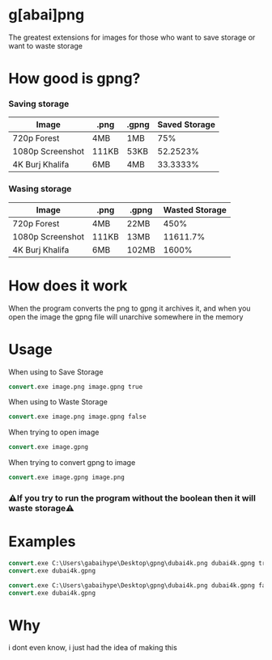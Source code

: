 # g[abai]png 

The greatest extensions for images for those who want to save storage or want to waste storage

# How good is gpng?

<h3>Saving storage</h3>

| Image | .png | .gpng | Saved Storage |
| ----- | ---- | ----- | ------------- |
| 720p Forest | 4MB | 1MB | 75% |
| 1080p Screenshot | 111KB | 53KB | 52.2523% |
| 4K Burj Khalifa | 6MB | 4MB | 33.3333% |

<h3>Wasing storage</h3>

| Image | .png | .gpng | Wasted Storage |
| ----- | ---- | ----- | -------------- |
| 720p Forest | 4MB | 22MB | 450% |
| 1080p Screenshot | 111KB | 13MB | 11611.7% |
| 4K Burj Khalifa | 6MB | 102MB | 1600% |

# How does it work

When the program converts the png to gpng it archives it, and when you open the image the gpng file will unarchive somewhere in the memory

# Usage

When using to Save Storage
```bat
convert.exe image.png image.gpng true
```

When using to Waste Storage
```bat
convert.exe image.png image.gpng false
```

When trying to open image
```bat
convert.exe image.gpng
```

When trying to convert gpng to image
```bat
convert.exe image.gpng image.png
```

<h3>⚠️If you try to run the program without the boolean then it will waste storage⚠️</h3>

# Examples

```bat
convert.exe C:\Users\gabaihype\Desktop\gpng\dubai4k.png dubai4k.gpng true
convert.exe dubai4k.gpng
```

```bat
convert.exe C:\Users\gabaihype\Desktop\gpng\dubai4k.png dubai4k.gpng false
convert.exe dubai4k.gpng
```

# Why
i dont even know, i just had the idea of making this
